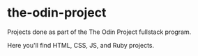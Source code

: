 # the-odin-project

Projects done as part of the The Odin Project fullstack program. 

Here you'll find HTML, CSS, JS, and Ruby projects.
